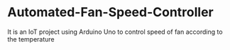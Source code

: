 # Automated-Fan-Speed-Controller
It is an IoT project using Arduino Uno to control speed of fan according to the temperature
